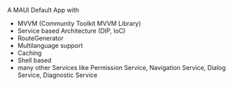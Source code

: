 A MAUI Default App with 

- MVVM (Community Toolkit MVVM Library)
- Service based Architecture (DIP, IoC)
- RouteGenerator
- Multilanguage support
- Caching
- Shell based
- many other Services like Permission Service, Navigation Service, Dialog Service, Diagnostic Service
